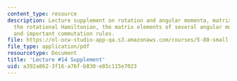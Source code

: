 ```yaml
---
content_type: resource
description: Lecture supplement on rotation and angular momenta, matrix elements for
  the rotational Hamiltonian, the matrix elements of several angular momentum operators,
  and important commutation rules.
file: https://ol-ocw-studio-app-qa.s3.amazonaws.com/courses/5-80-small-molecule-spectroscopy-and-dynamics-fall-2008/a392a8623f16a76fb830e85c115e7023_14s_rotatangmom.pdf
file_type: application/pdf
resourcetype: Document
title: 'Lecture #14 Supplement'
uid: a392a862-3f16-a76f-b830-e85c115e7023
---
```


